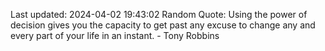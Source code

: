 Last updated: 2024-04-02 19:43:02
Random Quote: Using the power of decision gives you the capacity to get past any excuse to change any and every part of your life in an instant. - Tony Robbins